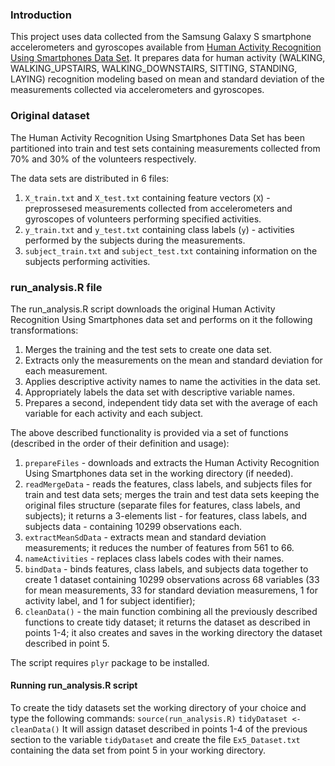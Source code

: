 ### Introduction
This project uses data collected from the Samsung Galaxy S smartphone accelerometers and gyroscopes available from [Human Activity Recognition Using Smartphones Data Set](http://archive.ics.uci.edu/ml/datasets/Human+Activity+Recognition+Using+Smartphones). It prepares data for human activity (WALKING, WALKING_UPSTAIRS, WALKING_DOWNSTAIRS, SITTING, STANDING, LAYING) recognition modeling based on mean and standard deviation of the measurements collected via accelerometers and gyroscopes.

### Original dataset
The Human Activity Recognition Using Smartphones Data Set has been partitioned into train and test sets containing measurements collected from 70% and 30% of the volunteers respectively.

The data sets are distributed in 6 files:

1. `X_train.txt` and `X_test.txt` containing feature vectors (`X`) - preprossesed measurements collected from accelerometers and gyroscopes of volunteers performing specified activities.
2. `y_train.txt` and `y_test.txt` containing class labels (`y`) - activities performed by the subjects during the measurements.
3. `subject_train.txt` and `subject_test.txt` containing information on the subjects performing activities.

### run_analysis.R file
The run_analysis.R script downloads the original Human Activity Recognition Using Smartphones data set and performs on it the following transformations:

1. Merges the training and the test sets to create one data set.
2. Extracts only the measurements on the mean and standard deviation for each measurement. 
3. Applies descriptive activity names to name the activities in the data set.
4. Appropriately labels the data set with descriptive variable names. 
5. Prepares a second, independent tidy data set with the average of each variable for each activity and each subject.

The above described functionality is provided via a set of functions (described in the order of their definition and usage):

1. `prepareFiles` - downloads and extracts the Human Activity Recognition Using Smartphones data set in the working directory (if needed).
2. `readMergeData` - reads the features, class labels, and subjects files for train and test data sets; merges the train and test data sets keeping the original files structure (separate files for features, class labels, and subjects); it returns a 3-elements list - for features, class labels, and subjects data - containing 10299 observations each.
3. `extractMeanSdData` - extracts mean and standard deviation measurements; it reduces the number of features from 561 to 66.
4. `nameActivities` - replaces class labels codes with their names.
5. `bindData` - binds features, class labels, and subjects data together to create 1 dataset containing 10299 observations across 68 variables (33 for mean measurements, 33 for standard deviation measuremens, 1 for activity label, and 1 for subject identifier);
6. `cleanData()` - the main function combining all the previously described functions to create tidy dataset; it returns the dataset as described in points 1-4; it also creates and saves in the working directory the dataset described in point 5. 

The script requires `plyr` package to be installed.

#### Running run_analysis.R script

To create the tidy datasets set the working directory of your choice and type the following commands:
`source(run_analysis.R)`
`tidyDataset <- cleanData()`
It will assign dataset described in points 1-4 of the previous section to the variable `tidyDataset` and create the file `Ex5_Dataset.txt` containing the data set from point 5 in your working directory.